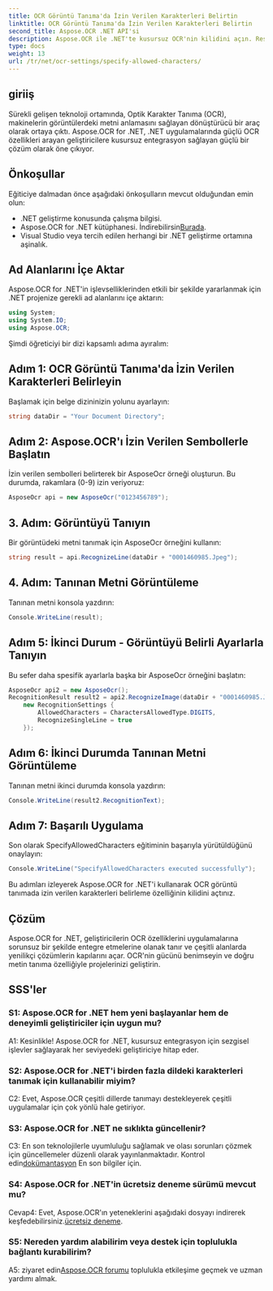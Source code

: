 ```yaml
---
title: OCR Görüntü Tanıma'da İzin Verilen Karakterleri Belirtin
linktitle: OCR Görüntü Tanıma'da İzin Verilen Karakterleri Belirtin
second_title: Aspose.OCR .NET API'si
description: Aspose.OCR ile .NET'te kusursuz OCR'nin kilidini açın. Resimlerdeki metni zahmetsizce tanıyın. Dönüştürücü bir geliştirme deneyimi için hemen indirin.
type: docs
weight: 13
url: /tr/net/ocr-settings/specify-allowed-characters/
---
```

## giriiş

Sürekli gelişen teknoloji ortamında, Optik Karakter Tanıma (OCR), makinelerin görüntülerdeki metni anlamasını sağlayan dönüştürücü bir araç olarak ortaya çıktı. Aspose.OCR for .NET, .NET uygulamalarında güçlü OCR özellikleri arayan geliştiricilere kusursuz entegrasyon sağlayan güçlü bir çözüm olarak öne çıkıyor.

## Önkoşullar

Eğiticiye dalmadan önce aşağıdaki önkoşulların mevcut olduğundan emin olun:

- .NET geliştirme konusunda çalışma bilgisi.
-  Aspose.OCR for .NET kütüphanesi. İndirebilirsin[Burada](https://releases.aspose.com/ocr/net/).
- Visual Studio veya tercih edilen herhangi bir .NET geliştirme ortamına aşinalık.

## Ad Alanlarını İçe Aktar

Aspose.OCR for .NET'in işlevselliklerinden etkili bir şekilde yararlanmak için .NET projenize gerekli ad alanlarını içe aktarın:

```csharp
using System;
using System.IO;
using Aspose.OCR;
```

Şimdi öğreticiyi bir dizi kapsamlı adıma ayıralım:

## Adım 1: OCR Görüntü Tanıma'da İzin Verilen Karakterleri Belirleyin

Başlamak için belge dizininizin yolunu ayarlayın:

```csharp
string dataDir = "Your Document Directory";
```

## Adım 2: Aspose.OCR'ı İzin Verilen Sembollerle Başlatın

İzin verilen sembolleri belirterek bir AsposeOcr örneği oluşturun. Bu durumda, rakamlara (0-9) izin veriyoruz:

```csharp
AsposeOcr api = new AsposeOcr("0123456789");
```

## 3. Adım: Görüntüyü Tanıyın

Bir görüntüdeki metni tanımak için AsposeOcr örneğini kullanın:

```csharp
string result = api.RecognizeLine(dataDir + "0001460985.Jpeg");
```

## 4. Adım: Tanınan Metni Görüntüleme

Tanınan metni konsola yazdırın:

```csharp
Console.WriteLine(result);
```

## Adım 5: İkinci Durum - Görüntüyü Belirli Ayarlarla Tanıyın

Bu sefer daha spesifik ayarlarla başka bir AsposeOcr örneğini başlatın:

```csharp
AsposeOcr api2 = new AsposeOcr();
RecognitionResult result2 = api2.RecognizeImage(dataDir + "0001460985.Jpeg", 
    new RecognitionSettings { 
        AllowedCharacters = CharactersAllowedType.DIGITS,
        RecognizeSingleLine = true
    });
```

## Adım 6: İkinci Durumda Tanınan Metni Görüntüleme

Tanınan metni ikinci durumda konsola yazdırın:

```csharp
Console.WriteLine(result2.RecognitionText);
```

## Adım 7: Başarılı Uygulama

Son olarak SpecifyAllowedCharacters eğitiminin başarıyla yürütüldüğünü onaylayın:

```csharp
Console.WriteLine("SpecifyAllowedCharacters executed successfully");
```

Bu adımları izleyerek Aspose.OCR for .NET'i kullanarak OCR görüntü tanımada izin verilen karakterleri belirleme özelliğinin kilidini açtınız.

## Çözüm

Aspose.OCR for .NET, geliştiricilerin OCR özelliklerini uygulamalarına sorunsuz bir şekilde entegre etmelerine olanak tanır ve çeşitli alanlarda yenilikçi çözümlerin kapılarını açar. OCR'nin gücünü benimseyin ve doğru metin tanıma özelliğiyle projelerinizi geliştirin.

## SSS'ler

### S1: Aspose.OCR for .NET hem yeni başlayanlar hem de deneyimli geliştiriciler için uygun mu?

A1: Kesinlikle! Aspose.OCR for .NET, kusursuz entegrasyon için sezgisel işlevler sağlayarak her seviyedeki geliştiriciye hitap eder.

### S2: Aspose.OCR for .NET'i birden fazla dildeki karakterleri tanımak için kullanabilir miyim?

C2: Evet, Aspose.OCR çeşitli dillerde tanımayı destekleyerek çeşitli uygulamalar için çok yönlü hale getiriyor.

### S3: Aspose.OCR for .NET ne sıklıkta güncellenir?

 C3: En son teknolojilerle uyumluluğu sağlamak ve olası sorunları çözmek için güncellemeler düzenli olarak yayınlanmaktadır. Kontrol edin[dokümantasyon](https://reference.aspose.com/ocr/net/) En son bilgiler için.

### S4: Aspose.OCR for .NET'in ücretsiz deneme sürümü mevcut mu?

 Cevap4: Evet, Aspose.OCR'ın yeteneklerini aşağıdaki dosyayı indirerek keşfedebilirsiniz.[ücretsiz deneme](https://releases.aspose.com/).

### S5: Nereden yardım alabilirim veya destek için toplulukla bağlantı kurabilirim?

 A5: ziyaret edin[Aspose.OCR forumu](https://forum.aspose.com/c/ocr/16) toplulukla etkileşime geçmek ve uzman yardımı almak.